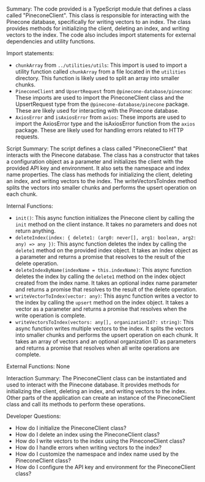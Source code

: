 Summary:
The code provided is a TypeScript module that defines a class called "PineconeClient". This class is responsible for interacting with the Pinecone database, specifically for writing vectors to an index. The class provides methods for initializing the client, deleting an index, and writing vectors to the index. The code also includes import statements for external dependencies and utility functions.

Import statements:
- `chunkArray` from `../utilities/utils`: This import is used to import a utility function called `chunkArray` from a file located in the `utilities` directory. This function is likely used to split an array into smaller chunks.
- `PineconeClient` and `UpsertRequest` from `@pinecone-database/pinecone`: These imports are used to import the PineconeClient class and the UpsertRequest type from the `@pinecone-database/pinecone` package. These are likely used for interacting with the Pinecone database.
- `AxiosError` and `isAxiosError` from `axios`: These imports are used to import the AxiosError type and the isAxiosError function from the `axios` package. These are likely used for handling errors related to HTTP requests.

Script Summary:
The script defines a class called "PineconeClient" that interacts with the Pinecone database. The class has a constructor that takes a configuration object as a parameter and initializes the client with the provided API key and environment. It also sets the namespace and index name properties. The class has methods for initializing the client, deleting an index, and writing vectors to the index. The writeVectorsToIndex method splits the vectors into smaller chunks and performs the upsert operation on each chunk.

Internal Functions:
- `init()`: This async function initializes the Pinecone client by calling the `init` method on the client instance. It takes no parameters and does not return anything.
- `deleteIndex(index: { delete1: (arg0: never[], arg1: boolean, arg2: any) => any })`: This async function deletes the index by calling the `delete1` method on the provided index object. It takes an index object as a parameter and returns a promise that resolves to the result of the delete operation.
- `deleteIndexByName(indexName = this.indexName)`: This async function deletes the index by calling the `delete1` method on the index object created from the index name. It takes an optional index name parameter and returns a promise that resolves to the result of the delete operation.
- `writeVectorToIndex(vector: any)`: This async function writes a vector to the index by calling the `upsert` method on the index object. It takes a vector as a parameter and returns a promise that resolves when the write operation is complete.
- `writeVectorsToIndex(vectors: any[], organizationId?: string)`: This async function writes multiple vectors to the index. It splits the vectors into smaller chunks and performs the upsert operation on each chunk. It takes an array of vectors and an optional organization ID as parameters and returns a promise that resolves when all write operations are complete.

External Functions:
None

Interaction Summary:
The PineconeClient class can be instantiated and used to interact with the Pinecone database. It provides methods for initializing the client, deleting an index, and writing vectors to the index. Other parts of the application can create an instance of the PineconeClient class and call its methods to perform these operations.

Developer Questions:
- How do I initialize the PineconeClient class?
- How do I delete an index using the PineconeClient class?
- How do I write vectors to the index using the PineconeClient class?
- How do I handle errors when writing vectors to the index?
- How do I customize the namespace and index name used by the PineconeClient class?
- How do I configure the API key and environment for the PineconeClient class?